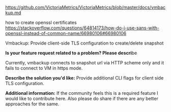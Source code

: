 https://github.com/VictoriaMetrics/VictoriaMetrics/blob/master/docs/vmbackup.md

how to create openssl certificates
https://stackoverflow.com/questions/64814173/how-do-i-use-sans-with-openssl-instead-of-common-name/66980106#66980106


Vmbackup:  Provide client-side TLS configuration to create/delete snapshot

**Is your feature request related to a problem? Please descri**be

Currently, vmbackup connects to snapshot url via HTTP scheme only and it fails to connect to VM in https mode. 

**Describe the solution you'd like:**
Provide additional CLI flags for client side TLS configuration.

**Additional information:**
If the community feels this is a required feature I would like to contribute here. Also please do share if there are any better approaches for the same.
